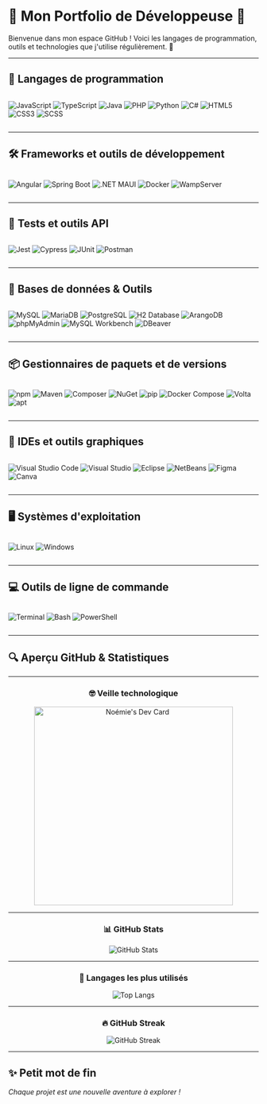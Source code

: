 # 🌟 Mon Portfolio de Développeuse 🌟

Bienvenue dans mon espace GitHub ! Voici les langages de programmation, outils et technologies que j'utilise régulièrement. 🚀

---

## 🔧 Langages de programmation

<div style="display: flex; flex-wrap: wrap; gap: 10px;">

![JavaScript](https://img.shields.io/badge/JavaScript-F7DF1E?style=for-the-badge&logo=javascript&logoColor=black)
![TypeScript](https://img.shields.io/badge/TypeScript-007ACC?style=for-the-badge&logo=typescript&logoColor=white)
![Java](https://img.shields.io/badge/Java-007396?style=for-the-badge&logo=java&logoColor=white)
![PHP](https://img.shields.io/badge/PHP-777BB4?style=for-the-badge&logo=php&logoColor=white)
![Python](https://img.shields.io/badge/Python-3776AB?style=for-the-badge&logo=python&logoColor=white)
![C#](https://img.shields.io/badge/C%23-239120?style=for-the-badge&logo=c-sharp&logoColor=white)
![HTML5](https://img.shields.io/badge/HTML5-E34F26?style=for-the-badge&logo=html5&logoColor=white)
![CSS3](https://img.shields.io/badge/CSS3-1572B6?style=for-the-badge&logo=css3&logoColor=white)
![SCSS](https://img.shields.io/badge/SCSS-CC6699?style=for-the-badge&logo=sass&logoColor=white)

</div>

---

## 🛠️ Frameworks et outils de développement

<div style="display: flex; flex-wrap: wrap; gap: 10px;">

![Angular](https://img.shields.io/badge/Angular-DD0031?style=for-the-badge&logo=angular&logoColor=white)
![Spring Boot](https://img.shields.io/badge/Spring_Boot-6DB33F?style=for-the-badge&logo=spring-boot&logoColor=white)
![.NET MAUI](https://img.shields.io/badge/.NET_MAUI-512BD4?style=for-the-badge&logo=dotnet&logoColor=white)
![Docker](https://img.shields.io/badge/Docker-2496ED?style=for-the-badge&logo=docker&logoColor=white)
![WampServer](https://img.shields.io/badge/WampServer-FF1F69?style=for-the-badge&logo=wampserver&logoColor=white)

</div>

---

## 🧪 Tests et outils API

<div style="display: flex; flex-wrap: wrap; gap: 10px;">

![Jest](https://img.shields.io/badge/Jest-C21325?style=for-the-badge&logo=jest&logoColor=white)
![Cypress](https://img.shields.io/badge/Cypress-17202C?style=for-the-badge&logo=cypress&logoColor=white)
![JUnit](https://img.shields.io/badge/JUnit-25A162?style=for-the-badge&logo=java&logoColor=white)
![Postman](https://img.shields.io/badge/Postman-FF6C37?style=for-the-badge&logo=postman&logoColor=white)

</div>

---

## 📂 Bases de données & Outils

<div style="display: flex; flex-wrap: wrap; gap: 10px;">

![MySQL](https://img.shields.io/badge/MySQL-4479A1?style=for-the-badge&logo=mysql&logoColor=white)
![MariaDB](https://img.shields.io/badge/MariaDB-003545?style=for-the-badge&logo=mariadb&logoColor=white)
![PostgreSQL](https://img.shields.io/badge/PostgreSQL-336791?style=for-the-badge&logo=postgresql&logoColor=white)
![H2 Database](https://img.shields.io/badge/H2-006699?style=for-the-badge&logo=h2&logoColor=white)
![ArangoDB](https://img.shields.io/badge/ArangoDB-DDE072?style=for-the-badge&logo=arangodb&logoColor=black)
![phpMyAdmin](https://img.shields.io/badge/phpMyAdmin-6C78AF?style=for-the-badge&logo=phpmyadmin&logoColor=white)
![MySQL Workbench](https://img.shields.io/badge/MySQL_Workbench-4479A1?style=for-the-badge&logo=mysql&logoColor=white)
![DBeaver](https://img.shields.io/badge/DBeaver-372923?style=for-the-badge&logo=dbeaver&logoColor=white)

</div>

---

## 📦 Gestionnaires de paquets et de versions

<div style="display: flex; flex-wrap: wrap; gap: 10px;">

![npm](https://img.shields.io/badge/npm-CB3837?style=for-the-badge&logo=npm&logoColor=white)
![Maven](https://img.shields.io/badge/Maven-C71A36?style=for-the-badge&logo=apache-maven&logoColor=white)
![Composer](https://img.shields.io/badge/Composer-885630?style=for-the-badge&logo=composer&logoColor=white)
![NuGet](https://img.shields.io/badge/NuGet-4F1D1B?style=for-the-badge&logo=nuget&logoColor=white)
![pip](https://img.shields.io/badge/pip-3776AB?style=for-the-badge&logo=pypi&logoColor=white)
![Docker Compose](https://img.shields.io/badge/Docker%20Compose-2496ED?style=for-the-badge&logo=docker&logoColor=white)
![Volta](https://img.shields.io/badge/Volta-1A2A6C?style=for-the-badge&logo=volta&logoColor=white)
![apt](https://img.shields.io/badge/apt-000000?style=for-the-badge&logo=ubuntu&logoColor=white)

</div>

---

## 🎨 IDEs et outils graphiques

<div style="display: flex; flex-wrap: wrap; gap: 10px;">

![Visual Studio Code](https://img.shields.io/badge/VS%20Code-007ACC?style=for-the-badge&logo=visual-studio-code&logoColor=white)
![Visual Studio](https://img.shields.io/badge/Visual%20Studio-5C2D91?style=for-the-badge&logo=visual-studio&logoColor=white)
![Eclipse](https://img.shields.io/badge/Eclipse-2C2255?style=for-the-badge&logo=eclipse-ide&logoColor=white)
![NetBeans](https://img.shields.io/badge/NetBeans-1B6AC6?style=for-the-badge&logo=apache-netbeans-ide&logoColor=white)
![Figma](https://img.shields.io/badge/Figma-F24E1E?style=for-the-badge&logo=figma&logoColor=white)
![Canva](https://img.shields.io/badge/Canva-00C4CC?style=for-the-badge&logo=canva&logoColor=white)

</div>

---

## 🖥️ Systèmes d'exploitation

<div style="display: flex; flex-wrap: wrap; gap: 10px;">

![Linux](https://img.shields.io/badge/Linux-FCC624?style=for-the-badge&logo=linux&logoColor=black)
![Windows](https://img.shields.io/badge/Windows-0078D6?style=for-the-badge&logo=windows&logoColor=white)

</div>

---

## 💻 Outils de ligne de commande

<div style="display: flex; flex-wrap: wrap; gap: 10px;">

![Terminal](https://img.shields.io/badge/Terminal-000000?style=for-the-badge&logo=gnometerminal&logoColor=white)
![Bash](https://img.shields.io/badge/Bash-4EAA25?style=for-the-badge&logo=gnubash&logoColor=white)
![PowerShell](https://img.shields.io/badge/PowerShell-5391FE?style=for-the-badge&logo=powershell&logoColor=white)

</div>

---

## 🔍 Aperçu GitHub & Statistiques

<div align="center">

---

### 🤓 Veille technologique
<a href="https://app.daily.dev/Noctopia">
  <img src="https://api.daily.dev/devcards/2771c08f440144fab38e76b51c2589b5.png?r=hun" width="400" alt="Noémie's Dev Card"/>
</a>

---

### 📊 GitHub Stats  
![GitHub Stats](https://github-readme-stats.vercel.app/api?username=Noctopia&show_icons=true&theme=radical&hide=issues)

---

### 🧠 Langages les plus utilisés  
![Top Langs](https://github-readme-stats.vercel.app/api/top-langs/?username=Noctopia&layout=compact&theme=radical)

---

### 🔥 GitHub Streak  
![GitHub Streak](https://streak-stats.demolab.com/?user=Noctopia&theme=radical&date_format=M%20j%5B%2C%20Y%5D)

</div>

---

## ✨ Petit mot de fin  
*Chaque projet est une nouvelle aventure à explorer !*
